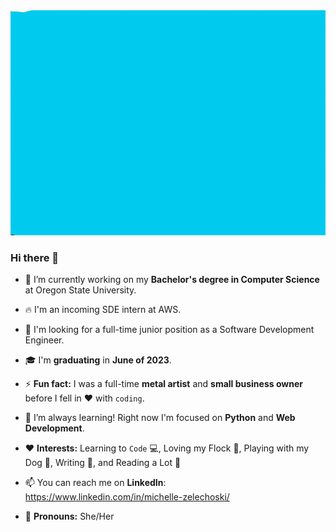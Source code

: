 <img src="https://github.com/mzrithm/mzrithm/blob/7742ebf0f83b7746998e4b58a2a49165fc2b55c0/MZHillside2.gif"/>

### Hi there 👋

- 🔭 I’m currently working on my **Bachelor's degree in Computer Science** at Oregon State University.

- 🔥 I'm an incoming SDE intern at AWS.

- 💼 I'm looking for a full-time junior position as a Software Development Engineer.

- 🎓 I'm **graduating** in **June of 2023**.

- ⚡ **Fun fact:** I was a full-time **metal artist** and **small business owner** before I fell in ❤️ with `coding`.

- 🌱 I’m always learning! Right now I'm focused on **Python** and **Web Development**.

- ❤️ **Interests:** Learning to `Code` 💻, Loving my Flock 🐓, Playing with my Dog 🐾, Writing 📝, and Reading a Lot 📘 

- 📫 You can reach me on **LinkedIn**: https://www.linkedin.com/in/michelle-zelechoski/

- 🐌 **Pronouns:** She/Her
